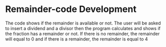# Remainder-code Development

The code shows if the remainder is available or not. The user will be asked to insert a dividend and a divisor then the program calculates and shows if the fraction has a remainder or not. If there is no remainder, the remainder will equal to 0 and if there is a remainder, the remainder is equal to 4
